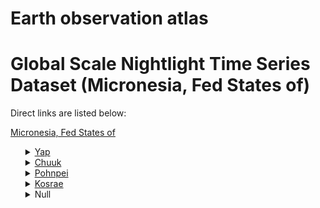 # Earth observation atlas
 # Global Scale Nightlight Time Series Dataset (Micronesia, Fed States of)
Direct links are listed below:

<a href="https://eoatlas-nightlight.s3.amazonaws.com/eoatlas-monthly-nightlight-00126.csv">Micronesia, Fed States of</a>
<ul>
<details>
<summary><a href="https://eoatlas-nightlight.s3.amazonaws.com/eoatlas-monthly-nightlight-02183.csv">Yap</a></summary>
<ul>
<ol>
<li><a href="https://eoatlas-nightlight.s3.amazonaws.com/eoatlas-monthly-nightlight-35806.csv">Rull</a></li><li><a href="https://eoatlas-nightlight.s3.amazonaws.com/eoatlas-monthly-nightlight-35807.csv">Gilman</a></li><li><a href="https://eoatlas-nightlight.s3.amazonaws.com/eoatlas-monthly-nightlight-35810.csv">Maap</a></li><li><a href="https://eoatlas-nightlight.s3.amazonaws.com/eoatlas-monthly-nightlight-35813.csv">Tomil</a></li><li><a href="https://eoatlas-nightlight.s3.amazonaws.com/eoatlas-monthly-nightlight-35814.csv">Dalipebinaw</a></li><li><a href="https://eoatlas-nightlight.s3.amazonaws.com/eoatlas-monthly-nightlight-35815.csv">Weloy</a></li><li><a href="https://eoatlas-nightlight.s3.amazonaws.com/eoatlas-monthly-nightlight-35816.csv">Fanif</a></li><li><a href="https://eoatlas-nightlight.s3.amazonaws.com/eoatlas-monthly-nightlight-35820.csv">Woleai</a></li></ul>
</ol>
</details>
<details>
<summary><a href="https://eoatlas-nightlight.s3.amazonaws.com/eoatlas-monthly-nightlight-02184.csv">Chuuk</a></summary>
<ul>
<ol>
<li><a href="https://eoatlas-nightlight.s3.amazonaws.com/eoatlas-monthly-nightlight-35791.csv">Fefen</a></li><li><a href="https://eoatlas-nightlight.s3.amazonaws.com/eoatlas-monthly-nightlight-35792.csv">Wonei</a></li><li><a href="https://eoatlas-nightlight.s3.amazonaws.com/eoatlas-monthly-nightlight-35793.csv">Weno</a></li><li><a href="https://eoatlas-nightlight.s3.amazonaws.com/eoatlas-monthly-nightlight-35794.csv">Paata</a></li><li><a href="https://eoatlas-nightlight.s3.amazonaws.com/eoatlas-monthly-nightlight-35795.csv">Tol</a></li><li><a href="https://eoatlas-nightlight.s3.amazonaws.com/eoatlas-monthly-nightlight-35796.csv">Polle</a></li><li><a href="https://eoatlas-nightlight.s3.amazonaws.com/eoatlas-monthly-nightlight-35811.csv">Makur</a></li><li><a href="https://eoatlas-nightlight.s3.amazonaws.com/eoatlas-monthly-nightlight-35812.csv">Piherech</a></li><li><a href="https://eoatlas-nightlight.s3.amazonaws.com/eoatlas-monthly-nightlight-35818.csv">Polowat</a></li><li><a href="https://eoatlas-nightlight.s3.amazonaws.com/eoatlas-monthly-nightlight-35819.csv">Ta</a></li></ul>
</ol>
</details>
<details>
<summary><a href="https://eoatlas-nightlight.s3.amazonaws.com/eoatlas-monthly-nightlight-02185.csv">Pohnpei</a></summary>
<ul>
<ol>
<li><a href="https://eoatlas-nightlight.s3.amazonaws.com/eoatlas-monthly-nightlight-35790.csv">Sokehs</a></li><li><a href="https://eoatlas-nightlight.s3.amazonaws.com/eoatlas-monthly-nightlight-35801.csv">Madolenihmw</a></li><li><a href="https://eoatlas-nightlight.s3.amazonaws.com/eoatlas-monthly-nightlight-35802.csv">U</a></li><li><a href="https://eoatlas-nightlight.s3.amazonaws.com/eoatlas-monthly-nightlight-35803.csv">Nett</a></li><li><a href="https://eoatlas-nightlight.s3.amazonaws.com/eoatlas-monthly-nightlight-35804.csv">Kolonia</a></li><li><a href="https://eoatlas-nightlight.s3.amazonaws.com/eoatlas-monthly-nightlight-35805.csv">Kitti</a></li><li><a href="https://eoatlas-nightlight.s3.amazonaws.com/eoatlas-monthly-nightlight-35817.csv">Pingelap</a></li></ul>
</ol>
</details>
<details>
<summary><a href="https://eoatlas-nightlight.s3.amazonaws.com/eoatlas-monthly-nightlight-02186.csv">Kosrae</a></summary>
<ul>
<ol>
<li><a href="https://eoatlas-nightlight.s3.amazonaws.com/eoatlas-monthly-nightlight-35797.csv">Lelu</a></li><li><a href="https://eoatlas-nightlight.s3.amazonaws.com/eoatlas-monthly-nightlight-35798.csv">Tafunsak</a></li><li><a href="https://eoatlas-nightlight.s3.amazonaws.com/eoatlas-monthly-nightlight-35799.csv">Malem</a></li><li><a href="https://eoatlas-nightlight.s3.amazonaws.com/eoatlas-monthly-nightlight-35800.csv">Utwe</a></li></ul>
</ol>
</details>
<details>
<summary>Null</summary>
<ul>
<ol>
<li><a href="https://eoatlas-nightlight.s3.amazonaws.com/eoatlas-monthly-nightlight-35808.csv">Kanifay</a></li><li><a href="https://eoatlas-nightlight.s3.amazonaws.com/eoatlas-monthly-nightlight-35809.csv">Gagil</a></li></ul>
</ol>
</details>
